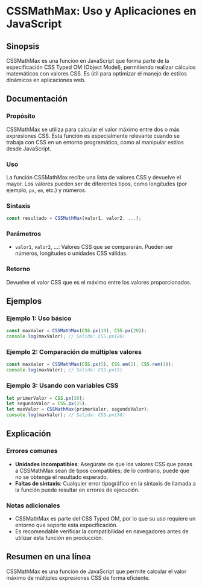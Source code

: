 <!--
Meta Description: # CSSMathMax: Uso y Aplicaciones en JavaScript ## Sinopsis CSSMathMax es una función en JavaScript que forma parte de la especificación CSS Typed OM (...
Meta Keywords: css, cssmathmax, que, javascript, valores
-->

# CSSMathMax: Uso y Aplicaciones en JavaScript

## Sinopsis
CSSMathMax es una función en JavaScript que forma parte de la especificación CSS Typed OM (Object Model), permitiendo realizar cálculos matemáticos con valores CSS. Es útil para optimizar el manejo de estilos dinámicos en aplicaciones web.

## Documentación
### Propósito
CSSMathMax se utiliza para calcular el valor máximo entre dos o más expresiones CSS. Esta función es especialmente relevante cuando se trabaja con CSS en un entorno programático, como al manipular estilos desde JavaScript.

### Uso
La función CSSMathMax recibe una lista de valores CSS y devuelve el mayor. Los valores pueden ser de diferentes tipos, como longitudes (por ejemplo, `px`, `em`, etc.) y números.

### Sintaxis
```javascript
const resultado = CSSMathMax(valor1, valor2, ...);
```

### Parámetros
- `valor1`, `valor2`, ...: Valores CSS que se compararán. Pueden ser números, longitudes o unidades CSS válidas.

### Retorno
Devuelve el valor CSS que es el máximo entre los valores proporcionados.

## Ejemplos
### Ejemplo 1: Uso básico
```javascript
const maxValor = CSSMathMax(CSS.px(10), CSS.px(20));
console.log(maxValor); // Salida: CSS.px(20)
```

### Ejemplo 2: Comparación de múltiples valores
```javascript
const maxValor = CSSMathMax(CSS.px(5), CSS.em(2), CSS.rem(1));
console.log(maxValor); // Salida: CSS.px(5)
```

### Ejemplo 3: Usando con variables CSS
```javascript
let primerValor = CSS.px(30);
let segundoValor = CSS.px(25);
let maxValor = CSSMathMax(primerValor, segundoValor);
console.log(maxValor); // Salida: CSS.px(30)
```

## Explicación
### Errores comunes
- **Unidades incompatibles**: Asegúrate de que los valores CSS que pasas a CSSMathMax sean de tipos compatibles; de lo contrario, puede que no se obtenga el resultado esperado.
- **Faltas de sintaxis**: Cualquier error tipográfico en la sintaxis de llamada a la función puede resultar en errores de ejecución.

### Notas adicionales
- CSSMathMax es parte del CSS Typed OM, por lo que su uso requiere un entorno que soporte esta especificación.
- Es recomendable verificar la compatibilidad en navegadores antes de utilizar esta función en producción.

## Resumen en una línea
CSSMathMax es una función de JavaScript que permite calcular el valor máximo de múltiples expresiones CSS de forma eficiente.